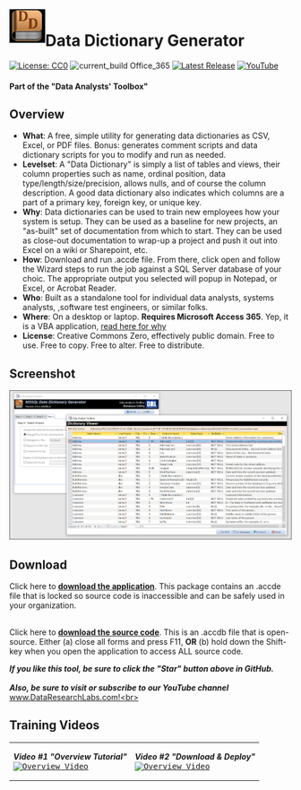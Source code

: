 <img align="left" src="https://github.com/DataResearchLabs/data_analysts_toolbox/blob/main/mssql_data_dictionary_generator/img/mssql_data_dict_gen.png" width="64px">


# Data Dictionary Generator
[![License: CC0](https://img.shields.io/badge/License-CC0-red)](LICENSE "Creative Commons Zero License by DataResearchLabs (effectively = Public Domain")
![current_build Office_365](https://img.shields.io/badge/Access_Version-Office_365-yellow)
[![Latest Release](https://img.shields.io/badge/Latest_Release-V2.0.1.44486.2-blue)](https://github.com/DataResearchLabs/data_analysts_toolbox/tree/main/text_files_end_of_line_editor/download)
[![YouTube](https://img.shields.io/badge/YouTube-DataResearchLabs-brightgreen)](http://www.DataResearchLabs.com)
#### Part of the "Data Analysts' Toolbox"




## Overview
* **What**: A free, simple utility for generating data dictionaries as CSV, Excel, or PDF files.  Bonus: generates comment scripts and data dictionary scripts for you to modify and run as needed.<br>
* **Levelset**: A "Data Dictionary" is simply a list of tables and views, their column properties such as name, ordinal position, data type/length/size/precision, allows nulls, and of course the column description. A good data dictionary also indicates which columns are a part of a primary key, foreign key, or unique key.<br>
* **Why**: Data dictionaries can be used to train new employees how your system is setup. They can be used as a baseline for new projects, an "as-built" set of documentation from which to start. They can be used as close-out documentation to wrap-up a project and push it out into Excel on a wiki or Sharepoint, etc.<br>
* **How**: Download and run .accde file.  From there, click open and follow the Wizard steps to run the job against a SQL Server database of your choic.  The appropriate output you selected will popup in Notepad, or Excel, or Acrobat Reader.<br>
* **Who**: Built as a standalone tool for individual data analysts, systems analysts, ,software test engineers, or similar folks.<br>
* **Where**: On a desktop or laptop.  **Requires Microsoft Access 365**.  Yep, it is a VBA application, [read here for why](https://github.com/DataResearchLabs/my_task_time_tracker/blob/main/src/SOURCE_CODE.md#whyMicrosoftAccess)<br>
* **License**: Creative Commons Zero, effectively public domain.  Free to use.  Free to copy.  Free to alter.  Free to distribute.<br>


## Screenshot
<kbd>
  <img src="mssql/img/screens.png" width="1123">
</kbd>



## Download
Click here to **[download the application](https://github.com/DataResearchLabs/data_analysts_toolbox/tree/main/text_files_end_of_line_editor/download)**.  This package contains an .accde file that is locked so source code is inaccessible and can be safely used in your organization.<br><br>

Click here to **[download the source code](https://github.com/DataResearchLabs/data_analysts_toolbox/blob/main/text_files_end_of_line_editor/src/eol_editor.accdb)**.  This is an .accdb file that is open-source. Either (a) close all forms and press F11, **OR** (b) hold down the Shift-key when you open the application to access ALL source code.

***If you like this tool, be sure to click the "Star" button above in GitHub.*** <br>
<br>
***Also, be sure to visit or subscribe to our YouTube channel*** www.DataResearchLabs.com!<br>
<br>


## Training Videos
<table><tr>
<td>
  
 ***Video #1 "Overview Tutorial"***<br>
  <kbd>
  <a href="http://www.youtube.com/watch?feature=player_embedded&v=Azh5NyW1Yp8" target="_blank">
   <img src="http://img.youtube.com/vi/Azh5NyW1Yp8/0.jpg" alt="Overview Video" width="200" />
  </a>
  </kbd>
</td>
<td>
  
 ***Video #2 "Download & Deploy"***<br>
  <kbd>
  <a href="http://www.youtube.com/watch?feature=player_embedded&v=3l__kMmxFqI" target="_blank">
   <img src="http://img.youtube.com/vi/3l__kMmxFqI/0.jpg" alt="Overview Video" width="200" />
  </a>
  </kbd>
</td>
 </tr></table> 
<br>
<br>



